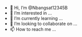 - 👋 Hi, I’m @Nbangsat12345B
- 👀 I’m interested in ...
- 🌱 I’m currently learning ...
- 💞️ I’m looking to collaborate on ...
- 📫 How to reach me ...

<!---
Nbangsat12345B/Nbangsat12345B is a ✨ special ✨ repository because its `README.md` (this file) appears on your GitHub profile.
You can click the Preview link to take a look at your changes.
--->
